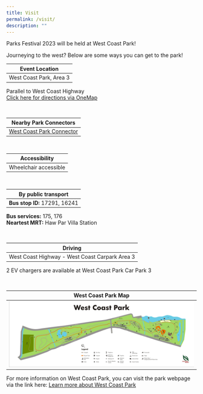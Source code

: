 ```yaml
---
title: Visit
permalink: /visit/
description: ""
---
```

Parks Festival 2023 will be held at West Coast Park!

Journeying to the west? Below are some ways you can get to the park!


| Event Location |  
| -------- | 
| West Coast Park, Area 3 <br>
Parallel to West Coast Highway <br>
[Click here for directions via OneMap](https://www.onemap.gov.sg/v2/?lat=1.296153293668301&amp;lng=103.7629999530119)

<br>

| Nearby Park Connectors |  
| -------- | 
| [West Coast Park Connector](https://www.nparks.gov.sg/gardens-parks-and-nature/park-connector-network/west-coast-pc)

<br>

| Accessibility |  
| -------- | 
| Wheelchair accessible <br>

<br>

| By public transport  |  
| -------- | 
| **Bus stop ID:** 17291, 16241 <b>
**Bus services:** 175, 176 <br>
**Neartest MRT:** Haw Par Villa Station  

<br>
	
| Driving |  
| -------- | 
| West Coast Highway - West Coast Carpark Area 3 <br>
2 EV chargers are available at West Coast Park Car Park 3

<br>	

| West Coast Park Map |  
| -------- | 
|![West Coast Park map](/images/wcp%20map.jfif)

For more information on West Coast Park, you can visit the park webpage via the link here: [Learn more about West Coast Park](https://www.nparks.gov.sg/gardens-parks-and-nature/parks-and-nature-reserves/west-coast-park)</b>